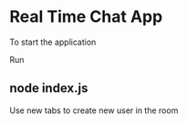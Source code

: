 # Real Time Chat App

To start the application

Run

## node index.js

Use new tabs to create new user in the room